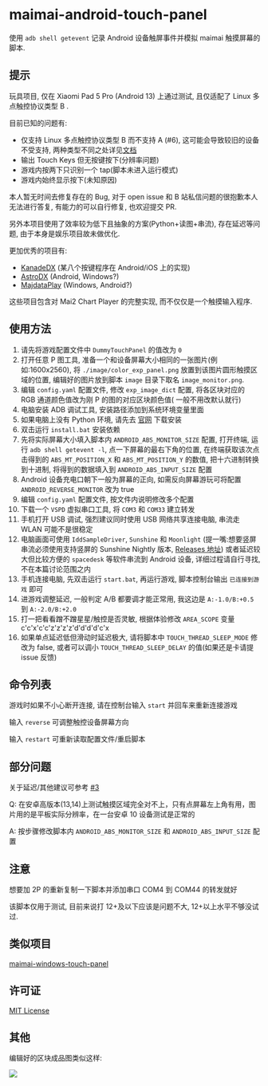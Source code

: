 # maimai-android-touch-panel

使用 `adb shell getevent` 记录 Android 设备触屏事件并模拟 maimai 触摸屏幕的脚本.

## 提示

玩具项目, 仅在 Xiaomi Pad 5 Pro (Android 13) 上通过测试,
且仅适配了 Linux 多点触控协议类型 B .

目前已知的问题有:

- 仅支持 Linux 多点触控协议类型 B 而不支持 A (#6), 这可能会导致较旧的设备不受支持,
  两种类型不同之处详见[文档](https://www.kernel.org/doc/Documentation/input/multi-touch-protocol.txt)
- 输出 Touch Keys 但无按键按下(分辨率问题)
- 游戏内按两下只识别一个 tap(脚本未进入运行模式)
- 游戏内始终显示按下(未知原因)

本人暂无时间去修复存在的 Bug, 对于 open issue 和 B 站私信问题的很抱歉本人无法进行答复,
有能力的可以自行修复, 也欢迎提交 PR.

另外本项目使用了效率较为低下且抽象的方案(Python+读图+串流), 存在延迟等问题, 由于本身是娱乐项目故未做优化.

更加优秀的项目有:

- [KanadeDX](https://github.com/KanadeDX/Public) (某八个按键程序在 Android/iOS 上的实现)
- [AstroDX](https://github.com/2394425147/astrodx) (Android, Windows?)
- [MajdataPlay](https://github.com/LingFeng-bbben/MajdataPlay) (Windows, Android?)

这些项目包含对 Mai2 Chart Player 的完整实现, 而不仅仅是一个触摸输入程序.

## 使用方法

1. 请先将游戏配置文件中 `DummyTouchPanel` 的值改为 `0`
2. 打开任意 P 图工具, 准备一个和设备屏幕大小相同的一张图片(例如:1600x2560), 将 `./image/color_exp_panel.png`
   放置到该图片圆形触摸区域的位置, 编辑好的图片放到脚本 `image` 目录下取名 `image_monitor.png`.
3. 编辑 `config.yaml` 配置文件, 修改 `exp_image_dict` 配置, 将各区块对应的 RGB 通道颜色值改为刚 P 的图的对应区块颜色值(
   一般不用改默认就行)
4. 电脑安装 ADB 调试工具, 安装路径添加到系统环境变量里面
5. 如果电脑上没有 Python 环境, 请先去 [官网](https://www.python.org/) 下载安装
6. 双击运行 `install.bat` 安装依赖
7. 先将实际屏幕大小填入脚本内 `ANDROID_ABS_MONITOR_SIZE` 配置, 打开终端, 运行 `adb shell getevent -l`, 点一下屏幕的最右下角的位置,
   在终端获取该次点击得到的 `ABS_MT_POSITION_X` 和 `ABS_MT_POSITION_Y` 的数值, 把十六进制转换到十进制,
   将得到的数据填入到 `ANDROID_ABS_INPUT_SIZE` 配置
8. Android 设备充电口朝下一般为屏幕的正向, 如需反向屏幕游玩可将配置 `ANDROID_REVERSE_MONITOR` 改为 true
9. 编辑 `config.yaml` 配置文件, 按文件内说明修改多个配置
10. 下载一个 `VSPD` 虚拟串口工具, 将 `COM3` 和 `COM33` 建立转发
11. 手机打开 USB 调试, 强烈建议同时使用 USB 网络共享连接电脑, 串流走 WLAN 可能不是很稳定
12. 电脑画面可使用 `IddSampleDriver`, `Sunshine` 和 `Moonlight` (提一嘴:想要竖屏串流必须使用支持竖屏的 Sunshine Nightly
    版本, [Releases 地址](https://github.com/LizardByte/Sunshine/releases/nightly-dev))
    或者延迟较大但比较方便的 `spacedesk` 等软件串流到 Android
    设备,
    详细过程请自行寻找, 不在本篇讨论范围之内
13. 手机连接电脑, 先双击运行 `start.bat`, 再运行游戏, 脚本控制台输出 `已连接到游戏` 即可
14. 进游戏调整延迟, 一般判定 A/B 都要调才能正常用, 我这边是 `A:-1.0/B:+0.5` 到 `A:-2.0/B:+2.0`
15. 打一把看看蹭不蹭星星/触控是否灵敏, 根据体验修改 `AREA_SCOPE` 变量 c'c'x'c'c'z'z'z'z'd'd'd'd'c'x
16. 如果单点延迟低但滑动时延迟极大, 请将脚本中 `TOUCH_THREAD_SLEEP_MODE` 修改为 false,
    或者可以调小 `TOUCH_THREAD_SLEEP_DELAY` 的值(如果还是卡请提 issue 反馈)

## 命令列表

游戏时如果不小心断开连接, 请在控制台输入 `start` 并回车来重新连接游戏

输入 `reverse` 可调整触控设备屏幕方向

输入 `restart` 可重新读取配置文件/重启脚本

## 部分问题

关于延迟/其他建议可参考 [#3](https://github.com/ERR0RPR0MPT/maimai-android-touch-panel/issues/3)

Q: 在安卓高版本(13,14)上测试触摸区域完全对不上，只有点屏幕左上角有用，图片用的是平板实际分辨率，在一台安卓 10 设备测试是正常的

A: 按步骤修改脚本内 `ANDROID_ABS_MONITOR_SIZE` 和 `ANDROID_ABS_INPUT_SIZE` 配置

## 注意

想要加 2P 的重新复制一下脚本并添加串口 COM4 到 COM44 的转发就好

该脚本仅用于测试, 目前来说打 12+及以下应该是问题不大, 12+以上水平不够没试过.

## 类似项目

[maimai-windows-touch-panel](https://github.com/ERR0RPR0MPT/maimai-windows-touch-panel)

## 许可证

[MIT License](https://github.com/ERR0RPR0MPT/maimai-android-touch-panel?tab=MIT-1-ov-file)

## 其他

编辑好的区块成品图类似这样:

![](https://raw.githubusercontent.com/ERR0RPR0MPT/maimai-android-touch-panel/main/image/image_monitor.png)
